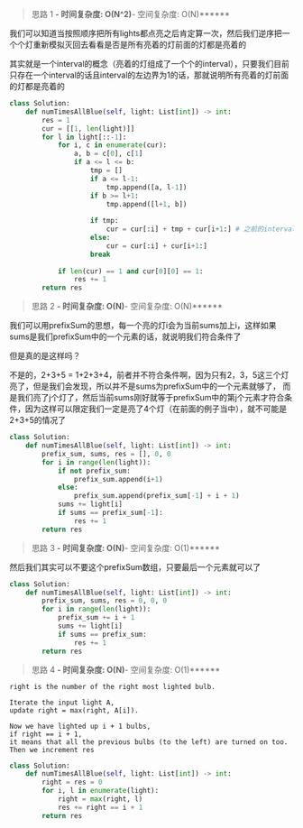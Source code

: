 > 思路 1
******- 时间复杂度: O(N^2)******- 空间复杂度: O(N)******

我们可以知道当按照顺序把所有lights都点亮之后肯定算一次，然后我们逆序把一个个灯重新模拟灭回去看看是否是所有亮着的灯前面的灯都是亮着的


其实就是一个interval的概念（亮着的灯组成了一个个的interval），只要我们目前只存在一个interval的话且interval的左边界为1的话，那就说明所有亮着的灯前面的灯都是亮着的



```python
class Solution:
    def numTimesAllBlue(self, light: List[int]) -> int:
        res = 1
        cur = [[1, len(light)]]
        for l in light[::-1]:
            for i, c in enumerate(cur):
                a, b = c[0], c[1]
                if a <= l <= b:
                    tmp = []
                    if a <= l-1:
                        tmp.append([a, l-1])
                    if b >= l+1:
                        tmp.append([l+1, b])
                        
                    if tmp:
                        cur = cur[:i] + tmp + cur[i+1:] # 之前的interval被切分成了一个或者两个新的interval
                    else:
                        cur = cur[:i] + cur[i+1:]
                    break
                
            if len(cur) == 1 and cur[0][0] == 1: 
                res += 1
        return res
```


> 思路 2
******- 时间复杂度: O(N)******- 空间复杂度: O(N)******

我们可以用prefixSum的思想，每一个亮的灯i会为当前sums加上i，这样如果sums是我们prefixSum中的一个元素的话，就说明我们符合条件了

但是真的是这样吗？

不是的，2+3+5 = 1+2+3+4，前者并不符合条件啊，因为只有2，3，5这三个灯亮了，但是我们会发现，所以并不是sums为prefixSum中的一个元素就够了，
而是我们亮了j个灯了，然后当前sums刚好就等于prefixSum中的第j个元素才符合条件，因为这样可以限定我们一定是亮了4个灯（在前面的例子当中），就不可能是2+3+5的情况了

```python
class Solution:
    def numTimesAllBlue(self, light: List[int]) -> int:
        prefix_sum, sums, res = [], 0, 0
        for i in range(len(light)):
            if not prefix_sum:
                prefix_sum.append(i+1)
            else:
                prefix_sum.append(prefix_sum[-1] + i + 1)
            sums += light[i]
            if sums == prefix_sum[-1]:
                res += 1
        return res
```


> 思路 3
******- 时间复杂度: O(N)******- 空间复杂度: O(1)******


然后我们其实可以不要这个prefixSum数组，只要最后一个元素就可以了



```python
class Solution:
    def numTimesAllBlue(self, light: List[int]) -> int:
        prefix_sum, sums, res = 0, 0, 0
        for i in range(len(light)):
            prefix_sum += i + 1
            sums += light[i]
            if sums == prefix_sum:
                res += 1
        return res
```




> 思路 4
******- 时间复杂度: O(N)******- 空间复杂度: O(1)******


```
right is the number of the right most lighted bulb.

Iterate the input light A,
update right = max(right, A[i]).

Now we have lighted up i + 1 bulbs,
if right == i + 1,
it means that all the previous bulbs (to the left) are turned on too.
Then we increment res
```

```python
class Solution:
    def numTimesAllBlue(self, light: List[int]) -> int:
        right = res = 0
        for i, l in enumerate(light):
            right = max(right, l)
            res += right == i + 1
        return res
```





















